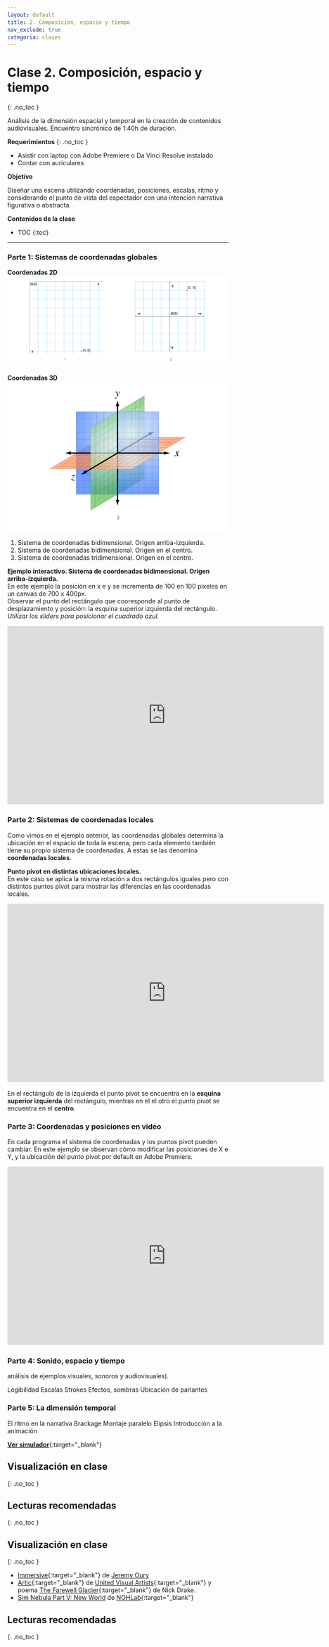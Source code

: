 ```yaml
---
layout: default
title: 2. Composición, espacio y tiempo
nav_exclude: true
categoria: clases
---
```


# Clase 2. Composición, espacio y tiempo
{: .no_toc }

Análisis de la dimensión espacial y temporal en la creación de contenidos audiovisuales. Encuentro sincrónico de 1:40h de duración.  

**Requerimientos**
{: .no_toc }

- Asistir con laptop con Adobe Premiere o Da Vinci Resolve instalado
- Contar con auriculares

**Objetivo**  

Diseñar una escena utilizando coordenadas, posiciones, escalas, ritmo y considerando el punto de vista del espectador con una intención narrativa figurativa o abstracta.

**Contenidos de la clase**  

- TOC
{:toc}

---

### Parte 1: Sistemas de coordenadas globales   

**Coordenadas 2D**
![alt text](/assets/images/coordenadas.png "Sistemas de coordenadas en dos dimensiones")  

**Coordenadas 3D**
![alt text](/assets/images/coordenadas3d.png "Sistemas de coordenadas tres dimensiones")  

1. Sistema de coordenadas bidimensional. Origen arriba-izquierda.
2. Sistema de coordenadas bidimensional. Origen en el centro.
3. Sistema de coordenadas tridimensional. Origen en el centro.


**Ejemplo interactivo. Sistema de coordenadas bidimensional. Origen arriba-izquierda.**  
En este ejemplo la posición en x e y se incrementa de 100 en 100 pixeles en un canvas de 700 x 400px.  
Observar el punto del rectángulo que cooresponde al punto de desplazamiento y posición: la esquina superior izquierda del rectángulo.  
_Utilizar los sliders para posicionar el cuadrado azul._   

<div class="video-container">
    <iframe src="https://editor.p5js.org/cristianreynaga/embed/fGs4H52Hr" height="406" width="720" frameborder="0">
    </iframe>
</div>

### Parte 2: Sistemas de coordenadas locales
Como vimos en el ejemplo anterior, las coordenadas globales determina la ubicación en el espacio de toda la escena, pero cada elemento también tiene su propio sistema de coordenadas. A estas se las denomina **coordenadas locales**.

**Punto pivot en distintas ubicaciones locales.**  
En este caso se aplica la misma rotación a dos rectángulos iguales pero con distintos puntos pivot para mostrar las diferencias en las coordenadas locales.   

<div class="video-container">
    <iframe src="https://editor.p5js.org/cristianreynaga/embed/2WbwK9J_j" height="406" width="720" rel="0" frameborder="0">
    </iframe>
</div>

En el rectángulo de la izquierda el punto pivot se encuentra en la **esquina superior izquierda** del rectángulo, mientras en el el otro el punto pivot se encuentra en el **centro**.  
### Parte 3: Coordenadas y posiciones en video 
 
En cada programa el sistema de coordenadas y los puntos pivot pueden cambiar. En este ejemplo se observan cómo modificar las posiciones de X e Y, y la ubicación del punto pivot por default en Adobe Premiere.
<div class="video-container">
    <iframe src="https://www.youtube.com/embed/pYAhDRtdYX4" height="406" width="720" modestbranding="1" rel="0" frameborder="0" allow="accelerometer; autoplay; encrypted-media; gyroscope; picture-in-picture" allowfullscreen>
    </iframe>
</div>



### Parte 4: Sonido, espacio y tiempo 

análisis de ejemplos visuales, sonoros y audiovisuales).

Legibilidad
Escalas
Strokes
Efectos, sombras
Ubicación de parlantes


### Parte 5: La dimensión temporal

El ritmo en la narrativa
Brackage
Montaje paralelo
Elipsis
Introducción a la animación  



[**Ver simulador**](http://udesa.cristianreynaga.com/simulador_sustentabilidad_r115/){:target="_blank"}


## Visualización en clase
{: .no_toc }


## Lecturas recomendadas
{: .no_toc }





## Visualización en clase
{: .no_toc }

- [Immersive](https://drive.google.com/file/d/10kfHL4HWm62UkL3fSwVnYnsubBjpBTqQ/view){:target="_blank"} de [Jeremy Oury](https://www.jeremyoury.fr/)
- [Artic](https://www.youtube.com/watch?v=3xjJR1U14zo){:target="_blank"} de [United Visual Artists](https://www.uva.co.uk/){:target="_blank"}
y poema [The Farewell Glacier](http://www.nickfdrake.com/work/poetry/farewell-glacier){:target="_blank"} de Nick Drake.
- [Sim Nebula Part V: New World](https://nohlab.com/work/sim-nebula) de [NOHLab](https://nohlab.com/){:target="_blank"}

## Lecturas recomendadas
{: .no_toc }